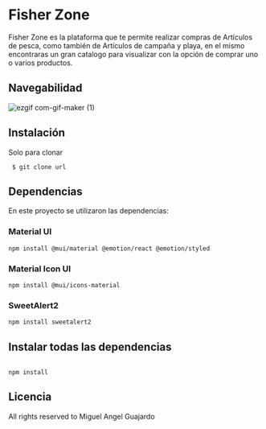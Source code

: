 # Fisher Zone

Fisher Zone es la plataforma que te permite realizar compras de Artículos de pesca, como también de Artículos de campaña y playa, en el mismo encontraras un gran catalogo para visualizar con la opción de comprar uno o varios productos.

## Navegabilidad

![ezgif com-gif-maker (1)](https://user-images.githubusercontent.com/96299779/188192692-3d98f2dd-b6a4-4314-89cd-b8f729fd6c72.gif)

## Instalación

Solo para clonar

```
 $ git clone url

```

## Dependencias

En este proyecto se utilizaron las dependencias:

### Material UI

```
npm install @mui/material @emotion/react @emotion/styled

```

### Material Icon UI

```
npm install @mui/icons-material

```

### SweetAlert2

```
npm install sweetalert2

```
## Instalar todas las dependencias

```

npm install

```

## Licencia

All rights reserved to Miguel Angel Guajardo

